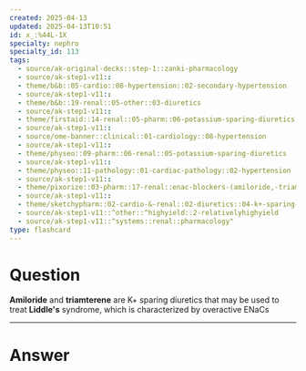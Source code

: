```yaml
---
created: 2025-04-13
updated: 2025-04-13T10:51
id: x_:%44L-1X
specialty: nephro
specialty_id: 113
tags:
  - source/ak-original-decks::step-1::zanki-pharmacology
  - source/ak-step1-v11::
  - theme/b&b::05-cardio::08-hypertension::02-secondary-hypertension
  - source/ak-step1-v11::
  - theme/b&b::19-renal::05-other::03-diuretics
  - source/ak-step1-v11::
  - theme/firstaid::14-renal::05-pharm::06-potassium-sparing-diuretics
  - source/ak-step1-v11::
  - source/ome-banner::clinical::01-cardiology::08-hypertension
  - source/ak-step1-v11::
  - theme/physeo::09-pharm::06-renal::05-potassium-sparing-diuretics
  - source/ak-step1-v11::
  - theme/physeo::11-pathology::01-cardiac-pathology::02-hypertension
  - source/ak-step1-v11::
  - theme/pixorize::03-pharm::17-renal::enac-blockers-(amiloride,-triamterene)
  - source/ak-step1-v11::
  - theme/sketchypharm::02-cardio-&-renal::02-diuretics::04-k+-sparing-diuretics
  - source/ak-step1-v11::^other::^highyield::2-relativelyhighyield
  - source/ak-step1-v11::^systems::renal::pharmacology"
type: flashcard
---
```


# Question
**Amiloride** and **triamterene** are K+ sparing diuretics that may be used to treat **Liddle's** syndrome, which is characterized by overactive ENaCs

---

# Answer
